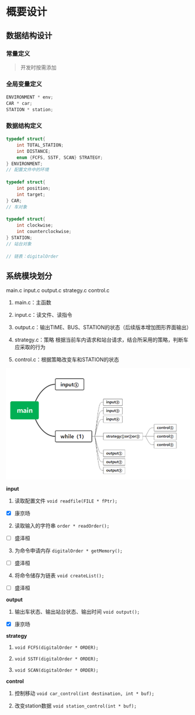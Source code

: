 # 概要设计

## 数据结构设计

### 常量定义

> 开发时按需添加

### 全局变量定义

```c
ENVIRONMENT * env;
CAR * car;
STATION * station;
```

### 数据结构定义

```C
typedef struct{
    int TOTAL_STATION;
    int DISTANCE;
    enum {FCFS, SSTF, SCAN} STRATEGY;
} ENVIRONMENT;
// 配置文件中的环境

typedef struct{
    int position;
    int target;
} CAR;
// 车对象

typedef struct{
    int clockwise;
    int counterclockwise;
} STATION;
// 站台对象

// 链表：digitalOrder
```

## 系统模块划分

main.c input.c output.c strategy.c control.c

1. main.c：主函数

2. input.c：读文件、读指令

3. output.c：输出TIME、BUS、STATION的状态（后续版本增加图形界面输出）

4. strategy.c：策略
   根据当前车内请求和站台请求，结合所采用的策略，判断车应采取的行为

5. control.c：根据策略改变车和STATION的状态

![1221652012089_.pic.jpg](概要设计_assets/62a6296dcd1d5ae39a9acf5b915fe2247040e103.jpg)

**input**

1. 读取配置文件
   `void readfile(FILE * fPtr);`
- [x] 康京旸

2. 读取输入的字符串
   `order * readOrder();`
- [ ] 盛泽桓

3. 为命令申请内存
   `digitalOrder * getMemory();`
- [ ] 盛泽桓

4. 将命令储存为链表
   `void createList();`
- [ ] 盛泽桓

**output**

1. 输出车状态、输出站台状态、输出时间
   `void output();`
- [x] 康京旸

**strategy**

1. `void FCFS(digitalOrder * ORDER);`

2. `void SSTF(digitalOrder * ORDER);`

3. `void SCAN(digitalOrder * ORDER);`

**control**

1. 控制移动
   `void car_control(int destination, int * buf);`

2. 改变station数据
   `void station_control(int * buf);`
